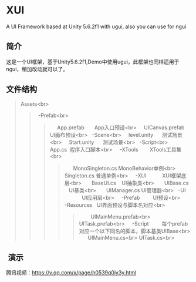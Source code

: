 # XUI
A UI Framework based at Unity 5.6.2f1 with ugui, also you can use for ngui

## 简介
这是一个UI框架，基于Unity5.6.2f1,Demo中使用ugui，此框架也同样适用于ngui，稍加改动就可以了。


## 文件结构
>Assets\<br>
>>   -Prefab\<br>
>>>      App.prefab       App入口预设\<br>
>>>      UICanvas.prefab  UI画布预设\<br>
>>   -Scene\<br>
>>>      level.unity      测试场景\<br>
>>>      Start.unity      测试场景\<br>
>>   -Script\<br>
>>>      App.cs  程序入口脚本\<br>
>>>      -XTools        XTools工具集\<br>
>>>>        MonoSingleton.cs MonoBehavior单例\<br>
>>>>        Singleton.cs 普通单例\<br>
>>>      -XUI           XUI框架底层\<br>
>>>>        BaseUI.cs    UI抽象类\<br>
>>>>        UIBase.cs    UI基类\<br>
>>>>        UIManager.cs UI管理器\<br>
>>   -UI               UI应用层\<br>
>>>     -Prefab         UI预设\<br>
>>>>       -Resources    UI界面预设与脚本名对应\<br>
>>>>>         UIMainMenu.prefab\<br>
>>>>>         UITask.prefab\<br>
>>>     -Script         每个prefab对应一个以下同名的脚本，脚本基类UIBase\<br>
>>>>        UIMainMenu.cs\<br>
>>>>        UITask.cs\<br>
        
        
##  演示

腾讯视频：https://v.qq.com/x/page/h0539q0iy3y.html
